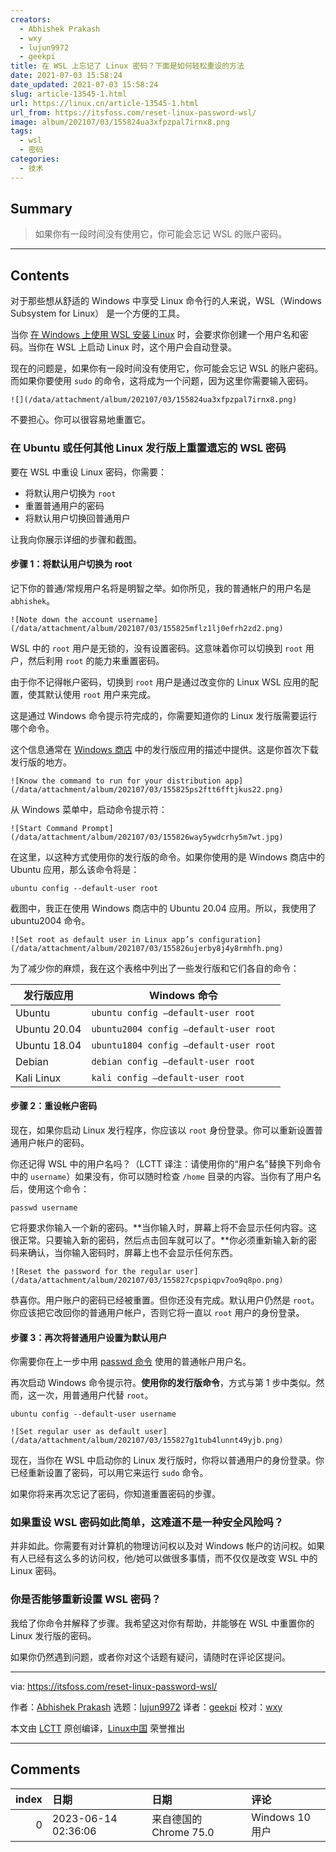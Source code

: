 ```yaml
---
creators:
  - Abhishek Prakash
  - wxy
  - lujun9972
  - geekpi
title: 在 WSL 上忘记了 Linux 密码？下面是如何轻松重设的方法
date: 2021-07-03 15:58:24
date_updated: 2021-07-03 15:58:24
slug: article-13545-1.html
url: https://linux.cn/article-13545-1.html
url_from: https://itsfoss.com/reset-linux-password-wsl/
image: album/202107/03/155824ua3xfpzpal7irnx8.png
tags:
  - wsl
  - 密码
categories:
  - 技术
---
```


## Summary

> 如果你有一段时间没有使用它，你可能会忘记 WSL 的账户密码。

***

<!-- more -->

## Contents

对于那些想从舒适的 Windows 中享受 Linux 命令行的人来说，WSL（Windows Subsystem for Linux） 是一个方便的工具。

当你 [在 Windows 上使用 WSL 安装 Linux](https://itsfoss.com/install-bash-on-windows/) 时，会要求你创建一个用户名和密码。当你在 WSL 上启动 Linux 时，这个用户会自动登录。

现在的问题是，如果你有一段时间没有使用它，你可能会忘记 WSL 的账户密码。而如果你要使用 `sudo` 的命令，这将成为一个问题，因为这里你需要输入密码。

`![](/data/attachment/album/202107/03/155824ua3xfpzpal7irnx8.png)`

不要担心。你可以很容易地重置它。

### 在 Ubuntu 或任何其他 Linux 发行版上重置遗忘的 WSL 密码

要在 WSL 中重设 Linux 密码，你需要：

* 将默认用户切换为 `root`
* 重置普通用户的密码
* 将默认用户切换回普通用户

让我向你展示详细的步骤和截图。

#### 步骤 1：将默认用户切换为 root

记下你的普通/常规用户名将是明智之举。如你所见，我的普通帐户的用户名是 `abhishek`。

`![Note down the account username](/data/attachment/album/202107/03/155825mflz1lj0efrh2zd2.png)`

WSL 中的 `root` 用户是无锁的，没有设置密码。这意味着你可以切换到 `root` 用户，然后利用 `root` 的能力来重置密码。

由于你不记得帐户密码，切换到 `root` 用户是通过改变你的 Linux WSL 应用的配置，使其默认使用 `root` 用户来完成。

这是通过 Windows 命令提示符完成的，你需要知道你的 Linux 发行版需要运行哪个命令。

这个信息通常在 [Windows 商店](https://www.microsoft.com/en-us/store/apps/windows) 中的发行版应用的描述中提供。这是你首次下载发行版的地方。

`![Know the command to run for your distribution app](/data/attachment/album/202107/03/155825ps2ftt6fftjkus22.png)`

从 Windows 菜单中，启动命令提示符：

`![Start Command Prompt](/data/attachment/album/202107/03/155826way5ywdcrhy5m7wt.jpg)`

在这里，以这种方式使用你的发行版的命令。如果你使用的是 Windows 商店中的 Ubuntu 应用，那么该命令将是：

```shell
ubuntu config --default-user root
```

截图中，我正在使用 Windows 商店中的 Ubuntu 20.04 应用。所以，我使用了 ubuntu2004 命令。

`![Set root as default user in Linux app’s configuration](/data/attachment/album/202107/03/155826ujerby8j4y8rmhfh.png)`

为了减少你的麻烦，我在这个表格中列出了一些发行版和它们各自的命令：

| 发行版应用 | Windows 命令 |
| --- | --- |
| Ubuntu | `ubuntu config –default-user root` |
| Ubuntu 20.04 | `ubuntu2004 config –default-user root` |
| Ubuntu 18.04 | `ubuntu1804 config –default-user root` |
| Debian | `debian config –default-user root` |
| Kali Linux | `kali config –default-user root` |

#### 步骤 2：重设帐户密码

现在，如果你启动 Linux 发行程序，你应该以 `root` 身份登录。你可以重新设置普通用户帐户的密码。

你还记得 WSL 中的用户名吗？（LCTT 译注：请使用你的“用户名”替换下列命令中的 `username`）如果没有，你可以随时检查 `/home` 目录的内容。当你有了用户名后，使用这个命令：

```shell
passwd username
```

它将要求你输入一个新的密码。\*\*当你输入时，屏幕上将不会显示任何内容。这很正常。只要输入新的密码，然后点击回车就可以了。\*\*你必须重新输入新的密码来确认，当你输入密码时，屏幕上也不会显示任何东西。

`![Reset the password for the regular user](/data/attachment/album/202107/03/155827cpspiqpv7oo9q8po.png)`

恭喜你。用户账户的密码已经被重置。但你还没有完成。默认用户仍然是 `root`。你应该把它改回你的普通用户帐户，否则它将一直以 `root` 用户的身份登录。

#### 步骤 3：再次将普通用户设置为默认用户

你需要你在上一步中用 [passwd 命令](https://linuxhandbook.com/passwd-command/) 使用的普通帐户用户名。

再次启动 Windows 命令提示符。**使用你的发行版命令**，方式与第 1 步中类似。然而，这一次，用普通用户代替 `root`。

```shell
ubuntu config --default-user username
```

`![Set regular user as default user](/data/attachment/album/202107/03/155827g1tub4lunnt49yjb.png)`

现在，当你在 WSL 中启动你的 Linux 发行版时，你将以普通用户的身份登录。你已经重新设置了密码，可以用它来运行 `sudo` 命令。

如果你将来再次忘记了密码，你知道重置密码的步骤。

### 如果重设 WSL 密码如此简单，这难道不是一种安全风险吗？

并非如此。你需要有对计算机的物理访问权以及对 Windows 帐户的访问权。如果有人已经有这么多的访问权，他/她可以做很多事情，而不仅仅是改变 WSL 中的 Linux 密码。

### 你是否能够重新设置 WSL 密码？

我给了你命令并解释了步骤。我希望这对你有帮助，并能够在 WSL 中重置你的 Linux 发行版的密码。

如果你仍然遇到问题，或者你对这个话题有疑问，请随时在评论区提问。

---

via: <https://itsfoss.com/reset-linux-password-wsl/>

作者：[Abhishek Prakash](https://itsfoss.com/author/abhishek/) 选题：[lujun9972](https://github.com/lujun9972) 译者：[geekpi](https://github.com/geekpi) 校对：[wxy](https://github.com/wxy)

本文由 [LCTT](https://github.com/LCTT/TranslateProject) 原创编译，[Linux中国](https://linux.cn/) 荣誉推出

***

## Comments

|   index | 日期                | 日期                                   | 评论           |
|--------:|:--------------------|:---------------------------------------|:---------------|
|       0 | 2023-06-14 02:36:06 | 来自德国的 Chrome 75.0|Windows 10 用户 | 好文章,救命了! |
